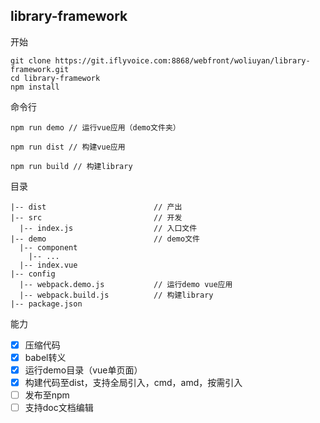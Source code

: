 ## library-framework

开始
```
git clone https://git.iflyvoice.com:8868/webfront/woliuyan/library-framework.git
cd library-framework
npm install
```

命令行
```
npm run demo // 运行vue应用（demo文件夹）
```
```
npm run dist // 构建vue应用
```
```
npm run build // 构建library
```

目录
```
|-- dist                        // 产出
|-- src                         // 开发
  |-- index.js                  // 入口文件
|-- demo                        // demo文件
  |-- component
    |-- ...
  |-- index.vue
|-- config
  |-- webpack.demo.js           // 运行demo vue应用
  |-- webpack.build.js          // 构建library
|-- package.json
```

能力
- [x] 压缩代码
- [x] babel转义
- [x] 运行demo目录（vue单页面）
- [x] 构建代码至dist，支持全局引入，cmd，amd，按需引入
- [ ] 发布至npm
- [ ] 支持doc文档编辑